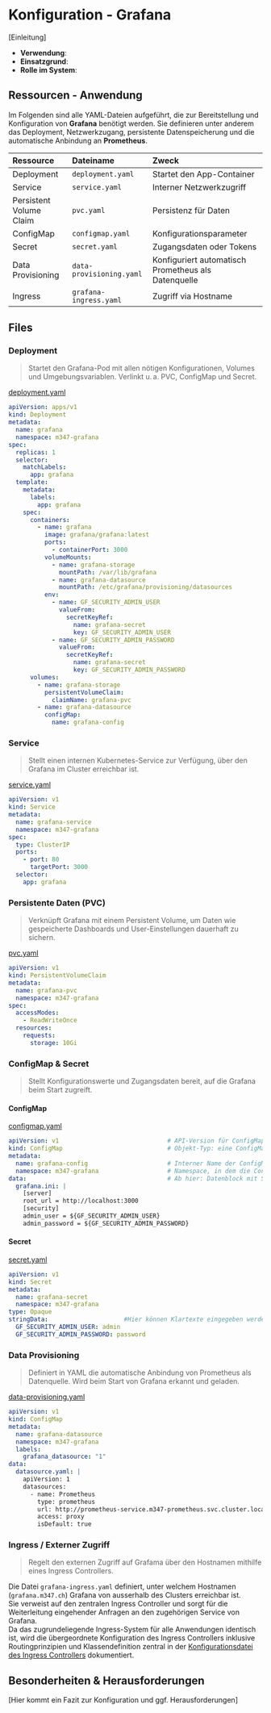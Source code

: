 # Konfiguration - Grafana
[Einleitung]

- **Verwendung**:
- **Einsatzgrund**:
- **Rolle im System**:

## Ressourcen - Anwendung
Im Folgenden sind alle YAML-Dateien aufgeführt, die zur Bereitstellung und Konfiguration von **Grafana** benötigt werden. Sie definieren unter anderem das Deployment, Netzwerkzugang, persistente Datenspeicherung und die automatische Anbindung an **Prometheus**.

| Ressource | Dateiname | Zweck |
| :-- | :-- | :-- |
| Deployment | `deployment.yaml` | Startet den App-Container |
| Service | `service.yaml` | Interner Netzwerkzugriff |
| Persistent Volume Claim | `pvc.yaml` | Persistenz für Daten |
| ConfigMap | `configmap.yaml` | Konfigurationsparameter |
| Secret | `secret.yaml` | Zugangsdaten oder Tokens |
| Data Provisioning | `data-provisioning.yaml` | Konfiguriert automatisch Prometheus als Datenquelle |
| Ingress | `grafana-ingress.yaml` | Zugriff via Hostname |

## Files
### Deployment
>Startet den Grafana-Pod mit allen nötigen Konfigurationen, Volumes und Umgebungsvariablen. Verlinkt u. a. PVC, ConfigMap und Secret.

[deployment.yaml](../../../Projekt/monitoring/grafana/deployment.yaml)
```yaml
apiVersion: apps/v1
kind: Deployment
metadata:
  name: grafana
  namespace: m347-grafana
spec:
  replicas: 1
  selector:
    matchLabels:
      app: grafana
  template:
    metadata:
      labels:
        app: grafana
    spec:
      containers:
        - name: grafana
          image: grafana/grafana:latest
          ports:
            - containerPort: 3000
          volumeMounts:
            - name: grafana-storage
              mountPath: /var/lib/grafana
            - name: grafana-datasource
              mountPath: /etc/grafana/provisioning/datasources
          env:
            - name: GF_SECURITY_ADMIN_USER
              valueFrom:
                secretKeyRef:
                  name: grafana-secret
                  key: GF_SECURITY_ADMIN_USER
            - name: GF_SECURITY_ADMIN_PASSWORD
              valueFrom:
                secretKeyRef:
                  name: grafana-secret
                  key: GF_SECURITY_ADMIN_PASSWORD
      volumes:
        - name: grafana-storage
          persistentVolumeClaim:
            claimName: grafana-pvc
        - name: grafana-datasource
          configMap:
            name: grafana-config

```

### Service
>Stellt einen internen Kubernetes-Service zur Verfügung, über den Grafana im Cluster erreichbar ist.

[service.yaml](../../../Projekt/monitoring/grafana/service.yaml)
```yaml
apiVersion: v1
kind: Service
metadata:
  name: grafana-service
  namespace: m347-grafana
spec:
  type: ClusterIP
  ports:
    - port: 80
      targetPort: 3000
  selector:
    app: grafana
```

### Persistente Daten (PVC)
>Verknüpft Grafana mit einem Persistent Volume, um Daten wie gespeicherte Dashboards und User-Einstellungen dauerhaft zu sichern.

[pvc.yaml](../../../Projekt/monitoring/grafana/pvc.yaml)
```yaml
apiVersion: v1
kind: PersistentVolumeClaim
metadata:
  name: grafana-pvc
  namespace: m347-grafana
spec:
  accessModes:
    - ReadWriteOnce
  resources:
    requests:
      storage: 10Gi
```

### ConfigMap & Secret
>Stellt Konfigurationswerte und Zugangsdaten bereit, auf die Grafana beim Start zugreift.

#### ConfigMap
[configmap.yaml](../../../Projekt/monitoring/grafana/configmap.yaml)
```yaml
apiVersion: v1                              # API-Version für ConfigMap
kind: ConfigMap                             # Objekt-Typ: eine ConfigMap 
metadata:
  name: grafana-config                      # Interner Name der ConfigMap, über den sie im Deployment referenziert wird
  namespace: m347-grafana                   # Namespace, in dem die ConfigMap gespeichert ist
data:                                       # Ab hier: Datenblock mit Schlüsselwertpaaren
  grafana.ini: |
    [server]
    root_url = http://localhost:3000
    [security]
    admin_user = ${GF_SECURITY_ADMIN_USER}
    admin_password = ${GF_SECURITY_ADMIN_PASSWORD}
```

#### Secret
[secret.yaml](../../../Projekt/monitoring/grafana/secret.yaml)
```yaml
apiVersion: v1
kind: Secret
metadata:
  name: grafana-secret
  namespace: m347-grafana
type: Opaque
stringData:                     #Hier können Klartexte eingegeben werden, da automatisch in Base64 kodiert (intern)
  GF_SECURITY_ADMIN_USER: admin         
  GF_SECURITY_ADMIN_PASSWORD: password   

```

### Data Provisioning
>Definiert in YAML die automatische Anbindung von Prometheus als Datenquelle. Wird beim Start von Grafana erkannt und geladen.

[data-provisioning.yaml](../../../Projekt/monitoring/grafana/data-provisioning.yaml)
```yaml
apiVersion: v1
kind: ConfigMap
metadata:
  name: grafana-datasource
  namespace: m347-grafana
  labels:
    grafana_datasource: "1"
data:
  datasource.yaml: |
    apiVersion: 1
    datasources:
      - name: Prometheus
        type: prometheus
        url: http://prometheus-service.m347-prometheus.svc.cluster.local:80
        access: proxy
        isDefault: true
```

### Ingress / Externer Zugriff
>Regelt den externen Zugriff auf Grafama über den Hostnamen mithilfe eines Ingress Controllers.

Die Datei `grafana-ingress.yaml` definiert, unter welchem Hostnamen (`grafana.m347.ch`) Grafana von ausserhalb des Clusters erreichbar ist.  
Sie verweist auf den zentralen Ingress Controller und sorgt für die Weiterleitung eingehender Anfragen an den zugehörigen Service von Grafana.  
Da das zugrundeliegende Ingress-System für alle Anwendungen identisch ist, wird die übergeordnete Konfiguration des Ingress Controllers inklusive Routingprinzipien und Klassendefinition zentral in der [Konfigurationsdatei des Ingress Controllers](../ingress/config.md) dokumentiert.

## Besonderheiten & Herausforderungen
[Hier kommt ein Fazit zur Konfiguration und ggf. Herausforderungen]

